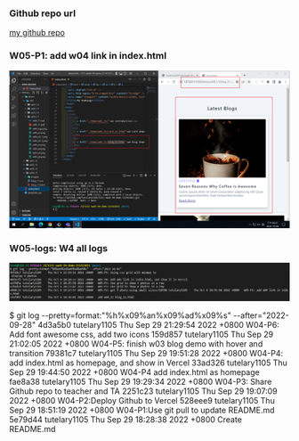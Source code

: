 ### Github repo url

[my github repo](https://github.com/tutelary1105/1111-sweb-1N-demo-211411011)

### W05-P1: add w04 link in index.html

![](w05_p1.png)

### W05-logs: W4 all logs

![](w05_logs.png)

$ git log --pretty=format:"%h%x09%an%x09%ad%x09%s" --after="2022-09-28"
4d3a5b0 tutelary1105 Thu Sep 29 21:29:54 2022 +0800 W04-P6: Add font awesome css, add two icons
159d857 tutelary1105 Thu Sep 29 21:02:05 2022 +0800 W04-P5: finish w03 blog demo with hover and transition
79381c7 tutelary1105 Thu Sep 29 19:51:28 2022 +0800 W04-P4: add index.html as homepage, and show in Vercel
33ad326 tutelary1105 Thu Sep 29 19:44:50 2022 +0800 W04-P4 add index.html as homepage
fae8a38 tutelary1105 Thu Sep 29 19:29:34 2022 +0800 W04-P3: Share Github repo to teacher and TA
2251c23 tutelary1105 Thu Sep 29 19:07:09 2022 +0800 W04-P2:Deploy Github to Vercel
528eee9 tutelary1105 Thu Sep 29 18:51:19 2022 +0800 W04-P1:Use git pull to update README.md
5e79d44 tutelary1105 Thu Sep 29 18:28:38 2022 +0800 Create README.md
